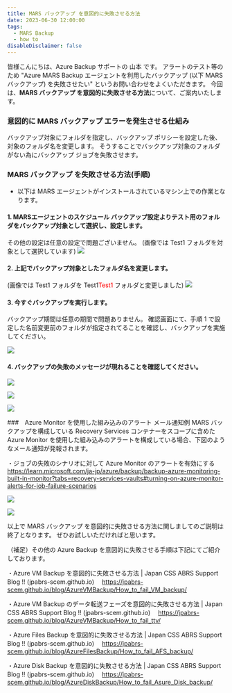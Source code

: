 ```yaml
---
title: MARS バックアップ を意図的に失敗させる方法
date: 2023-06-30 12:00:00
tags:
  - MARS Backup 
  - how to
disableDisclaimer: false
---
```


<!-- more -->
皆様こんにちは、Azure Backup サポートの 山本 です。
アラートのテスト等のため "Azure MARS Backup エージェントを利用したバックアップ (以下 MARS バックアップ) を失敗させたい" というお問い合わせをよくいただきます。
今回は、**MARS バックアップ を意図的に失敗させる方法**について、ご案内いたします。

### 意図的に MARS バックアップ エラーを発生させる仕組み
バックアップ対象にフォルダを指定し、バックアップ ポリシーを設定した後、対象のフォルダ名を変更します。
そうすることでバックアップ対象のフォルダがない為にバックアップ ジョブを失敗させます。

### MARS バックアップ を失敗させる方法(手順)
* 以下は MARS エージェントがインストールされているマシン上での作業となります。

#### 1. MARSエージェントのスケジュール バックアップ設定よりテスト用のフォルダをバックアップ対象として選択し、設定します。
その他の設定は任意の設定で問題ございません。
(画像では Test1 フォルダを対象として選択しています)
![](./How_to_fail_MARS_backup/How_to_fail_MARS_backup_01.png)

#### 2. 上記でバックアップ対象としたフォルダ名を変更します。
(画像では Test1 フォルダを Test1<span style="color: red; ">Test1</span> フォルダと変更しました)
![](./How_to_fail_MARS_backup/How_to_fail_MARS_backup_02.png)

#### 3. 今すぐバックアップを実行します。
バックアップ期間は任意の期間で問題ありません。
確認画面にて、手順 1 で設定した名前変更前のフォルダが指定されてることを確認し、バックアップを実施してください。

![](./How_to_fail_MARS_backup/How_to_fail_MARS_backup_03.png)

#### 4. バックアップの失敗のメッセージが現れることを確認してください。
![](./How_to_fail_MARS_backup/How_to_fail_MARS_backup_04.png)

![](./How_to_fail_MARS_backup/How_to_fail_MARS_backup_05.png)

![](./How_to_fail_MARS_backup/How_to_fail_MARS_backup_06.png)

###　Azure Monitor を使用した組み込みのアラート メール通知例
MARS バックアップを構成している Recovery Services コンテナーをスコープに含めた Azure Monitor を使用した組み込みのアラートを構成している場合、下図のようなメール通知が発報されます。

・ジョブの失敗のシナリオに対して Azure Monitor のアラートを有効にする
　https://learn.microsoft.com/ja-jp/azure/backup/backup-azure-monitoring-built-in-monitor?tabs=recovery-services-vaults#turning-on-azure-monitor-alerts-for-job-failure-scenarios

![](./How_to_fail_MARS_backup/How_to_fail_MARS_backup_07.png)

![](./How_to_fail_MARS_backup/How_to_fail_MARS_backup_08.png)

以上で MARS バックアップ を意図的に失敗させる方法に関しましてのご説明は終了となります。
ぜひお試しいただければと思います。

 （補足）その他の Azure Backup を意図的に失敗させる手順は下記にてご紹介しております。

・Azure VM Backup を意図的に失敗させる方法 | Japan CSS ABRS Support Blog !! (jpabrs-scem.github.io)
　https://jpabrs-scem.github.io/blog/AzureVMBackup/How_to_fail_VM_backup/

・Azure VM Backup のデータ転送フェーズを意図的に失敗させる方法 | Japan CSS ABRS Support Blog !! (jpabrs-scem.github.io)
　https://jpabrs-scem.github.io/blog/AzureVMBackup/How_to_fail_ttv/

・Azure Files Backup を意図的に失敗させる方法 | Japan CSS ABRS Support Blog !! (jpabrs-scem.github.io)
　https://jpabrs-scem.github.io/blog/AzureFilesBackup/How_to_fail_AFS_backup/

・Azure Disk Backup を意図的に失敗させる方法 | Japan CSS ABRS Support Blog !! (jpabrs-scem.github.io)
　https://jpabrs-scem.github.io/blog/AzureDiskBackup/How_to_fail_Asure_Disk_backup/
